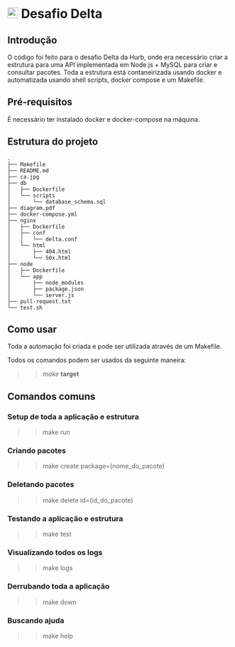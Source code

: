# <img src="https://avatars1.githubusercontent.com/u/7063040?v=4&s=200.jpg" alt="HU" width="24" /> Desafio Delta

## Introdução

O código foi feito para o desafio Delta da Hurb, onde era necessário criar a estrutura para uma API implementada em Node.js + MySQL para criar e consultar pacotes. Toda a estrutura está contaneirizada usando docker e automatizada usando shell scripts, docker compose e um Makefile.

## Pré-requisitos

É necessário ter instalado docker e docker-compose na máquina.

## Estrutura do projeto

```
.
├── Makefile
├── README.md
├── ca.jpg
├── db
│   ├── Dockerfile
│   └── scripts
│       └── database_schema.sql
├── diagram.pdf
├── docker-compose.yml
├── nginx
│   ├── Dockerfile
│   ├── conf
│   │   └── delta.conf
│   └── html
│       ├── 404.html
│       └── 50x.html
├── node
│   ├── Dockerfile
│   └── app
│       ├── node_modules
│       ├── package.json
│       └── server.js
├── pull-request.txt
└── test.sh
```

## Como usar

Toda a automação foi criada e pode ser utilizada através de um Makefile. 

Todos os comandos podem ser usados da seguinte maneira:

>> _make_ **target**

## Comandos comuns

### Setup de toda a aplicação e estrutura

>> make run

### Criando pacotes

>> make create package=(nome_do_pacote)

### Deletando pacotes

>> make delete id=(id_do_pacote)

### Testando a aplicação e estrutura

>> make test

### Visualizando todos os logs

>> make logs

### Derrubando toda a aplicação

>> make down

### Buscando ajuda

>> make help
